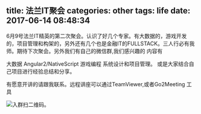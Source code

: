 title: 法兰IT聚会
categories: other
tags: life
date: 2017-06-14 08:48:34
---
6月9号法兰IT精英的第二次聚会。认识了好几个专家。有大数据的，游戏开发的，项目管理和构架的，另外还有几个也是金融IT的FULLSTACK。三人行必有我师。期待下次聚会。另外我们有自己的微信群,我们感兴趣的
内容有 

大数据
Angular2/NativeScript
游戏编程
系统设计和项目管理。
或是大家结合自己项目进行经验总结和分享。

有愿意开讲的请跟我联系。远程讲座可以通过TeamViewer,或者Go2Meeting 工具

![入群扫二维码。](/2017/06/14/法兰IT聚会/Screenshot_20170614-202113.png)